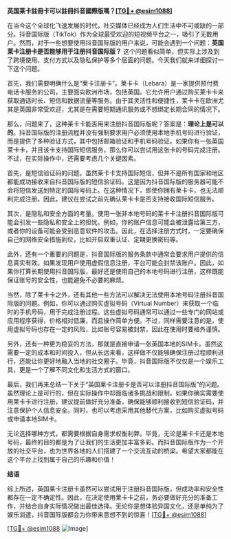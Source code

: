 **英国莱卡註冊卡可以註冊抖音國際版嗎？[[TG💪+ @esim1088](https://t.me/s/esim1088)]**

在当今这个全球化飞速发展的时代，社交媒体已经成为人们生活中不可或缺的一部分。抖音国际版（TikTok）作为全球最受欢迎的短视频平台之一，吸引了无数用户。然而，对于一些想要使用抖音国际版的用户来说，可能会遇到一个问题：**英国莱卡注册卡是否能够用于注册抖音国际版？** 这个问题看似简单，但实际上涉及到了跨境使用、支付方式以及隐私保护等多个层面的问题。今天我们就来详细探讨一下这个问题。

首先，我们需要明确什么是“莱卡注册卡”。莱卡卡（Lebara）是一家提供预付费电话卡服务的公司，主要面向欧洲市场，包括英国。它允许用户通过购买莱卡卡来获取通话时长、短信和数据流量等服务。由于其灵活性和便捷性，莱卡卡在欧洲尤其是英国非常受欢迎，尤其是在需要短期通讯服务或不想绑定长期合同的情况下。

那么，问题来了，这种莱卡卡能否用来注册抖音国际版呢？答案是：**理论上是可以的**。抖音国际版的注册流程并没有强制要求用户必须使用本地手机号码进行验证，而是提供了多种验证方式，其中包括邮箱验证和手机号码验证。如果你有一张英国莱卡卡，并且该卡支持国际短信服务，那么你可以尝试用这张卡的号码完成注册。不过，在实际操作中，还需要考虑几个关键因素。

首先，是短信验证码的问题。虽然莱卡卡支持国际短信，但并不是所有国家和地区都能成功接收来自抖音国际版的短信验证码。这是因为抖音国际版的服务器可能不会将短信发送到特定的国际号码上。在这种情况下，即使你拥有莱卡卡，也无法顺利完成注册。因此，建议在尝试之前先确认莱卡卡是否支持接收国际短信服务。

其次，是隐私和安全方面的考量。使用一张非本地号码的莱卡卡注册抖音国际版可能会引发一些隐私和安全上的担忧。例如，你的账户信息可能会被泄露给第三方，或者你的设备可能会受到恶意软件的攻击。因此，在选择注册方式时，一定要确保自己的网络安全措施到位，比如开启双重认证、定期更换密码等。

此外，还有一个重要的问题是，抖音国际版的服务条款中通常会要求用户提供的信息真实有效。如果发现用户使用虚假信息注册，平台可能会封禁该账户。因此，如果你打算长期使用抖音国际版，最好还是使用自己的本地号码进行注册，这样既能保证账号的安全性，也能避免不必要的麻烦。

当然，除了莱卡卡之外，还有其他一些方法可以解决无法使用本地号码注册抖音国际版的问题。例如，你可以通过购买虚拟号码（Virtual Number）来获取一个临时的手机号码，用于完成注册过程。这些虚拟号码通常可以通过一些专门的网站或应用程序获得，价格相对低廉，而且操作简单方便。不过，同样需要注意的是，使用虚拟号码也存在一定的风险，比如账号容易被封禁，因此在使用时要格外谨慎。

另外，还有一种更为稳妥的方法，那就是直接申请一张英国本地的SIM卡。虽然这需要一定的成本和时间投入，但从长远来看，这样做不仅能够确保注册过程顺利进行，还能让你更好地融入当地的社交圈子。毕竟，抖音国际版不仅仅是一个娱乐工具，更是一个了解不同文化和生活方式的窗口。

最后，我们再来总结一下关于“英国莱卡注册卡是否可以注册抖音国际版”的问题。虽然理论上是可行的，但在实际操作中却面临诸多挑战和限制。如果你确实需要使用莱卡卡进行注册，建议提前做好充分准备，确保能够顺利接收到短信验证码，并注意保护个人信息安全。同时，也可以考虑采用其他替代方案，比如购买虚拟号码或申请本地SIM卡。

无论选择哪种方式，都需要根据自身需求权衡利弊。毕竟，无论是莱卡卡还是本地号码，最终的目的都是为了让我们的生活更加丰富多彩。而抖音国际版作为一个开放的社交平台，也为世界各地的人们搭建了一个交流互动的桥梁。希望大家都能在这个平台上找到属于自己的乐趣和价值！

**结语**

综上所述，英国莱卡注册卡虽然可以尝试用于注册抖音国际版，但成功率和安全性都存在一定不确定性。因此，在决定使用莱卡卡之前，务必要做好充分的准备工作，并结合自身实际情况做出最佳选择。无论你是想体验异国文化，还是单纯为了娱乐消遣，抖音国际版都会为你带来意想不到的惊喜！[[TG💪+ @esim1088](https://t.me/s/esim1088)]

[[TG💪+ @esim1088](https://t.me/s/esim1088) ![Image](https://i.postimg.cc/4NQfJmqS/Snipaste-2025-05-13-00-14-12.png)]